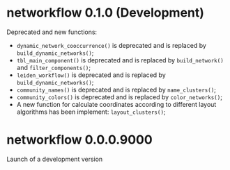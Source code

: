 # networkflow 0.1.0 (Development)

Deprecated and new functions:

- `dynamic_network_cooccurrence()` is deprecated and is replaced by `build_dynamic_networks()`;
- `tbl_main_component()` is deprecated and is replaced by `build_network()` and `filter_components()`;
- `leiden_workflow()` is deprecated and is replaced by `build_dynamic_networks()`;
- `community_names()` is deprecated and is replaced by `name_clusters()`;
- `community_colors()` is deprecated and is replaced by `color_networks()`;
- A new function for calculate coordinates according to different layout algorithms has been
implement: `layout_clusters()`;

# networkflow 0.0.0.9000

Launch of a development version
